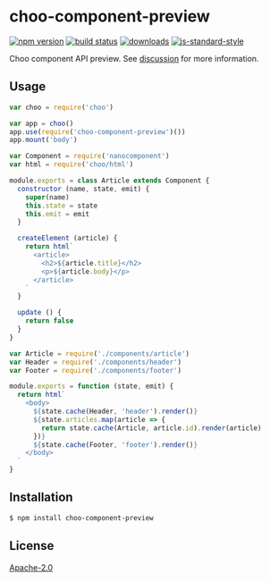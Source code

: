 # choo-component-preview
[![npm version][2]][3] [![build status][4]][5]
[![downloads][8]][9] [![js-standard-style][10]][11]

Choo component API preview. See
[discussion](https://github.com/choojs/choo/issues/593) for more information.

## Usage
```js
var choo = require('choo')

var app = choo()
app.use(require('choo-component-preview')())
app.mount('body')
```

```js
var Component = require('nanocomponent')
var html = require('choo/html')

module.exports = class Article extends Component {
  constructor (name, state, emit) {
    super(name)
    this.state = state
    this.emit = emit
  }

  createElement (article) {
    return html`
      <article>
        <h2>${article.title}</h2>
        <p>${article.body}</p>
      </article>
    `
  }

  update () {
    return false
  }
}
```

```js
var Article = require('./components/article')
var Header = require('./components/header')
var Footer = require('./components/footer')

module.exports = function (state, emit) {
  return html`
    <body>
      ${state.cache(Header, 'header').render()}
      ${state.articles.map(article => {
        return state.cache(Article, article.id).render(article)
      })}
      ${state.cache(Footer, 'footer').render()}
    </body>
  `
}
```

## Installation
```sh
$ npm install choo-component-preview
```

## License
[Apache-2.0](./LICENSE)

[0]: https://img.shields.io/badge/stability-experimental-orange.svg?style=flat-square
[1]: https://nodejs.org/api/documentation.html#documentation_stability_index
[2]: https://img.shields.io/npm/v/choo-component-preview.svg?style=flat-square
[3]: https://npmjs.org/package/choo-component-preview
[4]: https://img.shields.io/travis/yoshuawuyts/choo-component-preview/master.svg?style=flat-square
[5]: https://travis-ci.org/yoshuawuyts/choo-component-preview
[6]: https://img.shields.io/codecov/c/github/yoshuawuyts/choo-component-preview/master.svg?style=flat-square
[7]: https://codecov.io/github/yoshuawuyts/choo-component-preview
[8]: http://img.shields.io/npm/dm/choo-component-preview.svg?style=flat-square
[9]: https://npmjs.org/package/choo-component-preview
[10]: https://img.shields.io/badge/code%20style-standard-brightgreen.svg?style=flat-square
[11]: https://github.com/feross/standard
